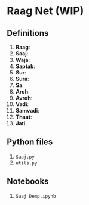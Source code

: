 # Raag Net (WIP)

## Definitions
1. **Raag**: 
1. **Saaj**: 
1. **Waja**: 
1. **Saptak**: 
1. **Sur**: 
1. **Sura**: 
1. **Sa**: 
1. **Aroh**: 
1. **Avroh**: 
1. **Vadi**: 
1. **Samvadi**: 
1. **Thaat**: 
1. **Jati**: 

## Python files
1. `Saaj.py`
1. `utils.py`

## Notebooks
1. `Saaj Demp.ipynb`
